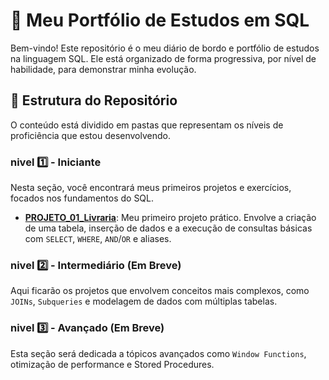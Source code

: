 # 🚀 Meu Portfólio de Estudos em SQL

Bem-vindo! Este repositório é o meu diário de bordo e portfólio de estudos na linguagem SQL. Ele está organizado de forma progressiva, por nível de habilidade, para demonstrar minha evolução.

## 📁 Estrutura do Repositório

O conteúdo está dividido em pastas que representam os níveis de proficiência que estou desenvolvendo.

###  nivel 1️⃣ - Iniciante

Nesta seção, você encontrará meus primeiros projetos e exercícios, focados nos fundamentos do SQL.

* **[PROJETO_01_Livraria](./01_Iniciante/PROJETO_01_Livraria/)**: Meu primeiro projeto prático. Envolve a criação de uma tabela, inserção de dados e a execução de consultas básicas com `SELECT`, `WHERE`, `AND`/`OR` e aliases.

### nivel 2️⃣ - Intermediário (Em Breve)

Aqui ficarão os projetos que envolvem conceitos mais complexos, como `JOINs`, `Subqueries` e modelagem de dados com múltiplas tabelas.

### nivel 3️⃣ - Avançado (Em Breve)

Esta seção será dedicada a tópicos avançados como `Window Functions`, otimização de performance e Stored Procedures.

